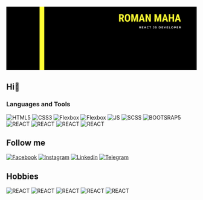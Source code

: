 ![Header](https://github.com/romanmaha/romanmaha/blob/main/assets/React%20js%20developer.png)

## Hi👋

### Languages and Tools

![HTML5](https://img.shields.io/badge/-HTML5-000000?style=for-the-badge&logo=HTML5)
![CSS3](https://img.shields.io/badge/-CSS3-000000?style=for-the-badge&logo=CSS3&logoColor=2162af)
![Flexbox](https://img.shields.io/badge/-Flexbox-000000?style=for-the-badge&logo=&logoColor=2162af)
![Flexbox](https://img.shields.io/badge/-CSSGrid-000000?style=for-the-badge&logo=&logoColor=2162af)
![JS](https://img.shields.io/badge/-JavaScript-000000?style=for-the-badge&logo=JavaScript&logoColor=efd81d)
![SCSS](https://img.shields.io/badge/-SASS-000000?style=for-the-badge&logo=SASS&logoColor=#ce679a)
![BOOTSRAP5](https://img.shields.io/badge/-Bootstrap-000000?style=for-the-badge&logo=bootstrap&logoColor=613f90)
![REACT](https://img.shields.io/badge/-React-000000?style=for-the-badge&logo=react&logoColor=#5ed3f3#)
![REACT](https://img.shields.io/badge/-Git-000000?style=for-the-badge&logo=git&logoColor=e84e31)
![REACT](https://img.shields.io/badge/-VSCODE-000000?style=for-the-badge&logo=VisualStudioCode&logoColor=4daced)
![REACT](https://img.shields.io/badge/-Figma-000000?style=for-the-badge&logo=FIGMA&logoColor=f76e5f)

## Follow me

[![Facebook](https://img.shields.io/badge/-Facebook-000000?style=for-the-badge&logo=facebook)](https://www.facebook.com/roman.maha.iv)
[![Instagram](https://img.shields.io/badge/-Instagram-000000?style=for-the-badge&logo=instagram)](https://www.instagram.com/roman.maha/)
[![Linkedin](https://img.shields.io/badge/-Linkedin-000000?style=for-the-badge&logo=linkedin&logoColor=0a66c2)](https://www.linkedin.com/in/roman-maha-129b00196//)
[![Telegram](https://img.shields.io/badge/-Telegram-000000?style=for-the-badge&logo=Telegram&logoColor=0a66c2)](https://t.me/roman_maha)

## Hobbies

![REACT](https://img.shields.io/badge/-✈Travelling-000000?style=for-the-badge&logo=:soccer:&logoColor=f76e5f)
![REACT](https://img.shields.io/badge/-⚽Football-000000?style=for-the-badge&logo=:soccer:&logoColor=f76e5f)
![REACT](https://img.shields.io/badge/-🎯Marketing-000000?style=for-the-badge&logo=:soccer:&logoColor=f76e5f)
![REACT](https://img.shields.io/badge/-📕Reading-000000?style=for-the-badge&logo=:soccer:&logoColor=f76e5f)
![REACT](https://img.shields.io/badge/-🏋Crossfit-000000?style=for-the-badge&logo=:soccer:&logoColor=f76e5f)
